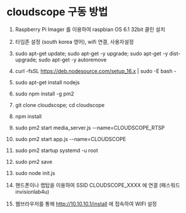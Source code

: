 # cloudscope 구동 방법


01) Raspberry Pi Imager 를 이용하여 raspbian OS 6.1 32bit 클린 설치
02) 타임존 설정 (south korea 영어), wifi 연결, 사용자설정
03) sudo apt-get update; sudo apt-get -y upgrade; sudo apt-get -y dist-upgrade; sudo apt-get -y autoremove
04) curl -fsSL https://deb.nodesource.com/setup_16.x | sudo -E bash -
05) sudo apt-get install nodejs
06) sudo npm install -g pm2
07) git clone cloudscope; cd cloudscope
08) npm install
09) sudo pm2 start media_server.js --name=CLOUDSCOPE_RTSP
10) sudo pm2 start app.js --name=CLOUDSCOPE
11) sudo pm2 startup systemd -u root
12) sudo pm2 save
13) sudo node init.js

14) 핸드폰이나 랩탑을 이용하여 SSID CLOUDSCOPE_XXXX 에 연결 (패스워드 invisionlab4u)
15) 웹브라우저를 통해 http://10.10.10.1/install 에 접속하여 WIFI 설정
